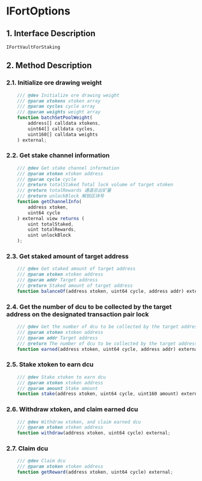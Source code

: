 # IFortOptions

## 1. Interface Description
    IFortVaultForStaking

## 2. Method Description

### 2.1. Initialize ore drawing weight

```javascript
    /// @dev Initialize ore drawing weight
    /// @param xtokens xtoken array
    /// @param cycles cycle array
    /// @param weights weight array
    function batchSetPoolWeight(
        address[] calldata xtokens, 
        uint64[] calldata cycles, 
        uint160[] calldata weights
    ) external;
```

### 2.2. Get stake channel information

```javascript
    /// @dev Get stake channel information
    /// @param xtoken xtoken address
    /// @param cycle cycle
    /// @return totalStaked Total lock volume of target xtoken
    /// @return totalRewards 通道总出矿量
    /// @return unlockBlock 解锁区块号
    function getChannelInfo(
        address xtoken, 
        uint64 cycle
    ) external view returns (
        uint totalStaked, 
        uint totalRewards,
        uint unlockBlock
    );
```

### 2.3. Get staked amount of target address

```javascript
    /// @dev Get staked amount of target address
    /// @param xtoken xtoken address
    /// @param addr Target address
    /// @return Staked amount of target address
    function balanceOf(address xtoken, uint64 cycle, address addr) external view returns (uint);
```

### 2.4. Get the number of dcu to be collected by the target address on the designated transaction pair lock

```javascript
    /// @dev Get the number of dcu to be collected by the target address on the designated transaction pair lock
    /// @param xtoken xtoken address
    /// @param addr Target address
    /// @return The number of dcu to be collected by the target address on the designated transaction lock
    function earned(address xtoken, uint64 cycle, address addr) external view returns (uint);
```

### 2.5. Stake xtoken to earn dcu

```javascript
    /// @dev Stake xtoken to earn dcu
    /// @param xtoken xtoken address
    /// @param amount Stake amount
    function stake(address xtoken, uint64 cycle, uint160 amount) external;
```

### 2.6. Withdraw xtoken, and claim earned dcu

```javascript
    /// @dev Withdraw xtoken, and claim earned dcu
    /// @param xtoken xtoken address
    function withdraw(address xtoken, uint64 cycle) external;
```

### 2.7. Claim dcu

```javascript
    /// @dev Claim dcu
    /// @param xtoken xtoken address
    function getReward(address xtoken, uint64 cycle) external;
```
